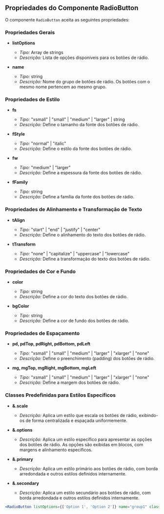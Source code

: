 ## Propriedades do Componente RadioButton

O componente `RadioButton` aceita as seguintes propriedades:

### Propriedades Gerais

- **listOptions**
  - *Tipo:* Array de strings
  - *Descrição:* Lista de opções disponíveis para os botões de rádio.

- **name**
  - *Tipo:* string
  - *Descrição:* Nome do grupo de botões de rádio. Os botões com o mesmo nome pertencem ao mesmo grupo.

### Propriedades de Estilo

- **fs**
  - *Tipo:* "xsmall" | "small" | "medium" | "larger" | string
  - *Descrição:* Define o tamanho da fonte dos botões de rádio.

- **fStyle**
  - *Tipo:* "normal" | "italic"
  - *Descrição:* Define o estilo da fonte dos botões de rádio.

- **fw**
  - *Tipo:* "medium" | "larger"
  - *Descrição:* Define a espessura da fonte dos botões de rádio.

- **fFamily**
  - *Tipo:* string
  - *Descrição:* Define a família da fonte dos botões de rádio.

### Propriedades de Alinhamento e Transformação de Texto

- **tAlign**
  - *Tipo:* "start" | "end" | "justify" | "center"
  - *Descrição:* Define o alinhamento do texto dos botões de rádio.

- **tTransform**
  - *Tipo:* "none" | "capitalize" | "uppercase" | "lowercase"
  - *Descrição:* Define a transformação do texto dos botões de rádio.

### Propriedades de Cor e Fundo

- **color**
  - *Tipo:* string
  - *Descrição:* Define a cor do texto dos botões de rádio.

- **bgColor**
  - *Tipo:* string
  - *Descrição:* Define a cor de fundo dos botões de rádio.

### Propriedades de Espaçamento

- **pd, pdTop, pdRight, pdBottom, pdLeft**
  - *Tipo:* "xsmall" | "small" | "medium" | "larger" | "xlarger" | "none"
  - *Descrição:* Define o preenchimento (padding) dos botões de rádio.

- **mg, mgTop, mgRight, mgBottom, mgLeft**
  - *Tipo:* "xsmall" | "small" | "medium" | "larger" | "xlarger" | "none"
  - *Descrição:* Define a margem dos botões de rádio.

### Classes Predefinidas para Estilos Específicos

- **&.scale**
  - *Descrição:* Aplica um estilo que escala os botões de rádio, exibindo-os de forma centralizada e espaçada uniformemente.

- **&.options**
  - *Descrição:* Aplica um estilo específico para apresentar as opções dos botões de rádio. As opções são exibidas em blocos, com margens e alinhamento específicos.

- **&.primary**
  - *Descrição:* Aplica um estilo primário aos botões de rádio, com borda arredondada e outros estilos definidos internamente.

- **&.secondary**
  - *Descrição:* Aplica um estilo secundário aos botões de rádio, com borda arredondada e outros estilos definidos internamente.

```jsx
<RadioButton listOptions={['Option 1', 'Option 2']} name="group1" className="primary scale" />
```
